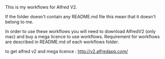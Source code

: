 This is my workflows for Alfred V2.

If the folder doesn't contain any README.md file this mean that it doesn't belong to me.

In order to use these workflows you will need to download AlfredV2 (only mac) and buy a mega licence to use workflows.
Requirement for workflows are described in README.md of each workflows folder.

to get alfred v2 and mega licence : http://v2.alfredapp.com/